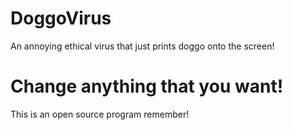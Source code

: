 # DoggoVirus
An annoying ethical virus that just prints doggo onto the screen!
# Change anything that you want! 
This is an open source program remember!
